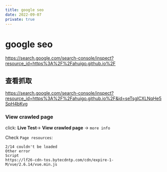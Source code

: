 ```yaml
---
title: google seo
date: 2022-09-07
private: true
---
```

# google seo
https://search.google.com/search-console/inspect?resource_id=https%3A%2F%2Fahuigo.github.io%2F

## 查看抓取
https://search.google.com/search-console/inspect?resource_id=https%3A%2F%2Fahuigo.github.io%2F&id=seTsglCXLNqHe5SpH4bKvg

### View crawled page
click: **Live Test**-> **View crawled page** -> `more info`

Check `Page resources`:

    2/14 couldn't be loaded
    Other error
    Script
    https://lf26-cdn-tos.bytecdntp.com/cdn/expire-1-M/vue/2.6.14/vue.min.js